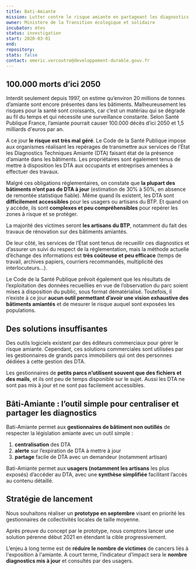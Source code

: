 ```yaml
---
title: Bati-Amiante
mission: Lutter contre le risque amiante en partageant les diagnostics
owner: Ministère de la Transition écologique et solidaire
incubator: mtes
status: investigation
start: 2020-03-01
end:
repository:
stats: false
contact: emeric.vercoutre@developpement-durable.gouv.fr
---
```


## 100.000 morts d’ici 2050

Interdit seulement depuis 1997, on estime qu’environ 20 millions de tonnes d’amiante sont encore présentes dans les bâtiments. Malheureusement les risques pour la santé sont croissants, car c’est un matériau qui se dégrade au fil du temps et qui nécessite une surveillance constante. Selon Santé Publique France, l’amiante pourrait causer 100.000 décès d’ici 2050 et 1,5 milliards d'euros par an. 

A ce jour **le risque est très mal géré**. Le Code de la Santé Publique impose aux organismes réalisant les repérages de transmettre aux services de l’État les Diagnostics Techniques Amiante (DTA) faisant état de la présence d’amiante dans les bâtiments. Les propriétaires sont également tenus de mettre à disposition les DTA aux occupants et entreprises amenées à effectuer des travaux. 

Malgré ces obligations réglementaires, on constate que **la plupart des bâtiments n’ont pas de DTA à jour** (estimation de 30% à 50%, en absence de remontée statistique fiable). Même quand ils existent, les DTA sont **difficilement accessibles** pour les usagers ou artisans du BTP. Et quand on y accède, ils sont **complexes et peu compréhensibles** pour repérer les zones à risque et se protéger.

La majorité des victimes seront **les artisans du BTP**, notamment du fait des travaux de rénovation sur des bâtiments amiantés. 

De leur côté, les services de l’État sont tenus de recueillir ces diagnostics et d’assurer un suivi du respect de la réglementation, mais la méthode actuelle d’échange des informations est **très coûteuse et peu efficace** (temps de travail, archives papiers, courriers recommandés, multiplicité des interlocuteurs…). 

Le Code de la Santé Publique prévoit également que les résultats de l’exploitation des données recueillies en vue de l’observation du parc soient mises à disposition du public, sous format dématérialisé. Toutefois, il n’existe à ce jour **aucun outil permettant d’avoir une vision exhaustive des bâtiments amiantés** et de mesurer le risque auquel sont exposées les populations.

## Des solutions insuffisantes

Des outils logiciels existent par des éditeurs commerciaux pour gérer le risque amiante. Cependant, ces solutions commerciales sont utilisées par les gestionnaires de grands parcs immobiliers qui ont des personnes dédiées à cette gestion des DTA.

Les gestionnaires de **petits parcs n’utilisent souvent que des fichiers et des mails**, et ils ont peu de temps disponible sur le sujet. Aussi les DTA ne sont pas mis à jour et ne sont pas facilement accessibles.

## Bâti-Amiante : l’outil simple pour centraliser et partager les diagnostics


Bati-Amiante permet aux **gestionnaires de bâtiment non outillés** de respecter la législation amiante avec un outil simple :
1. **centralisation** des DTA 
2. **alerte** sur l’expiration de DTA à mettre à jour
3. **partage** facile de DTA avec un demandeur (notamment artisan)

Bati-Amiante permet aux **usagers (notamment les artisans** les plus exposés) d’accéder au DTA, avec une **synthèse simplifiée** facilitant l’accès au contenu détaillé.

## Stratégie de lancement
Nous souhaitons réaliser un **prototype en septembre** visant en priorité les gestionnaires de collectivités locales de taille moyenne. 

Après preuve du concept par le prototype, nous comptons lancer une solution pérenne début 2021 en étendant la cible progressivement.

L’enjeu à long terme est de **réduire le nombre de victimes** de cancers liés à l'exposition à l'amiante. A court terme, l’indicateur d’impact sera le **nombre diagnostics mis à jour** et consultés par des usagers.

